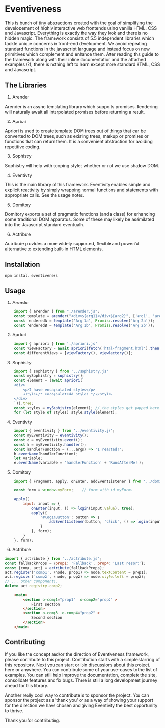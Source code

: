 # Eventiveness

This is bunch of tiny abstractions created with the goal of simplifying the developement of highly interactive web frontends using vanilla HTML, CSS and Javascript. Everything is exactly the way they look and there is no hidden magic. The framework consists of 5.5 independent libraries which tackle unique concerns in front-end development. We avoid repeating standard functions in the javascript language and instead focus on new primitives which complement and enhance them. After reading this guide to the framework along with their inline documentation and the attached examples (2), there is nothing left to learn except more standard HTML, CSS and Javascript.

## The Libraries

1. Arender

Arender is an async templating library which supports promises. Rendering will naturally await all interpolated promises 
before returning a result.

2. Apriori

Apriori is used to create template DOM trees out of things that can be converted to DOM trees, such as existing trees, 
markup or promises or functions that can return them. It is a convenient abstraction for avoiding repetitive coding.

3. Sophistry

Sophistry will help with scoping styles whether or not we use shadow DOM.

4. Eventivity

This is the main library of this framework. Eventivity enables simple and explicit reactivity by simply wrapping 
normal functions and statements with appropriate calls. See the usage notes.

5. Domitory

Domitory exports a set of pragmatic functions (and a class) for enhancing some traditional DOM apparatus. Some of these 
may likely be assimilated into the Javascript standard eventually.

6. Actribute

Actribute provides a more widely supported, flexible and powerful alternative to extending built-in HTML elements.

## Installation

```npm install eventiveness```

## Usage

1. Arender

```js
    import { arender } from "./arender.js";
    const template = arender("<div>${arg1}</div>${arg2}", ['arg1', 'arg2']);
    const renderedA = template('Arg 1a', Promise.resolve('Arg 2a'));
    const renderedB = template('Arg 1b', Promise.resolve('Arg 2b'));
```

2. Apriori

```js
    import { apriori } from './apriori.js'
    const viewFactory = await apriori(fetch('html-fragment.html').then(r => r.text()));
    const differentViews = [viewFactory(), viewFactory()];
```

3. Sophistry

```js
    import { sophistry } from '../sophistry.js'
    const mySophistry = sophistry();
    const element = (await apriori(`
    <div>
        <p>I have encapsulated styles</p>
        <style>/* encapsulatedd styles */</style>
    </div>
    `)).tree;
    const styles = mySophistry(element); // the styles get popped here.
    for (let style of styles) style.style(element);
```

4. Eventivity

```js
    import { eventivity } from '../eventivity.js';
    const myEventivity = eventivity();
    const e = myEventivity.event();
    const h = myEventivity.handler();
    const handlerFunction = (...args) => 'I reacted!';
    h.eventName(handlerFunction);
    let variable;
    e.eventName(variable = 'handlerFunction' + 'RunsAfterMe!');
```

5. Domitory

```js
    import { Fragment, apply, onEnter, addEventListener } from '../domitory.js';

    const form = window.myForm;    // form with id myForm.

    apply({
        input: input => { 
            onEnter(input, () => login(input.value), true);
            apply({ 
                '#loginButton': button => { 
                    addEventListener(button, 'click', () => login(input.value));
                }
            }, form);
        }
    }, form);

```

6. Actribute

```js
import { actribute } from '../actribute.js';
const fallbackProps = {prop1: 'Fallback', prop4: 'Last resort'};
const {comp, act} = actribute(fallbackProps);
act.register('comp1', (node, prop1) => node.textContent = prop1);
act.register('comp2', (node, prop2) => node.style.left = prop2);
// ... other components.
delete act.registry.comp2;
```

```html
    <main>
        <section o-comp1="prop1"  o-comp2="prop2" >
            First section
        </section>
        <section o-comp3  o-comp4="prop2" >
            Second section
        </section>
    </main>
```


## Contributing

If you like the concept and/or the direction of Eventiveness framework, please contribute to this project. Contribution starts with a simple starring of this repository. Next you can start or join discussions about this project, here or anywhere. You can contribute some of your use-cases to the list of examples. You can still help improve the documentation, complete the site,  
consolidate features and fix bugs. There is still a long development journey ahead for this library.

Another really cool way to contribute is to sponsor the project. You can sponsor the project as a 'thank you' or as a way of showing your support for the direction we have chosen and giving Eventivity the best opportunity to thrive. 

Thank you for contributing.

